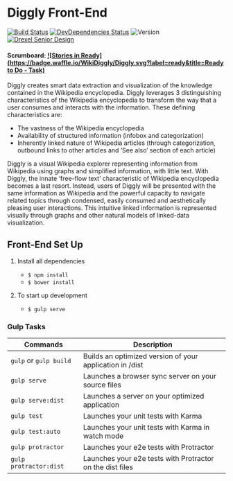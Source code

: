 # Diggly Front-End
[![Build Status](https://img.shields.io/travis/brh55/Diggly-Front-End.svg?style=flat-square)](https://travis-ci.org/brh55/Diggly-Front-End)
[![DevDependencies Status](https://img.shields.io/david/dev/brh55/Diggly-Front-End.svg?style=flat-square)](https://david-dm.org/dev/brh55/Diggly-Front-End.svg)
![Version](https://img.shields.io/github/tag/brh55/Diggly-Front-End.svg?style=flat-square&label=Version)
[![Drexel Senior Design](https://img.shields.io/badge/Drexel%20University-Senior%20Design-FFC600.svg?style=flat-square)](http://www.cci.drexel.edu/SeniorDesign/2015_2016/Diggly/Diggly.html)

#### Scrumboard: [![Stories in Ready](https://badge.waffle.io/WikiDiggly/Diggly.svg?label=ready&title=Ready to Do - Task)](http://waffle.io/WikiDiggly/Diggly)
Diggly creates smart data extraction and visualization of the knowledge contained in the Wikipedia encyclopedia. Diggly leverages 3 distinguishing characteristics of the Wikipedia encyclopedia to transform the way that a user consumes and interacts with the information. These defining characteristics are:
- The vastness of the Wikipedia encyclopedia
- Availability of structured information (infobox and categorization)
- Inherently linked nature of Wikipedia articles (through categorization, outbound links to other articles and ‘See also’ section of each article)

Diggly is a visual Wikipedia explorer representing information from Wikipedia using graphs and simplified information, with little text. With Diggly, the innate ‘free-flow text’ characteristic of Wikipedia encyclopedia becomes a last resort. Instead, users of Diggly will be presented with the same information as Wikipedia and the powerful capacity to navigate related topics through condensed, easily consumed and aesthetically pleasing user interactions. This intuitive linked information is represented visually through graphs and other natural models of linked-data visualization.

## Front-End Set Up
1. Install all dependencies
    
    - `$ npm install`
    - `$ bower install`

2. To start up development
    
    - `$ gulp serve`

### Gulp Tasks
Commands | Description
-------- | -----------
`gulp` or `gulp build` | Builds an optimized version of your application in /dist
`gulp serve` |  Launches a browser sync server on your source files
`gulp serve:dist` | Launches a server on your optimized application
`gulp test` | Launches your unit tests with Karma
`gulp test:auto` |  Launches your unit tests with Karma in watch mode
`gulp protractor` | Launches your e2e tests with Protractor
`gulp protractor:dist` | Launches your e2e tests with Protractor on the dist files
